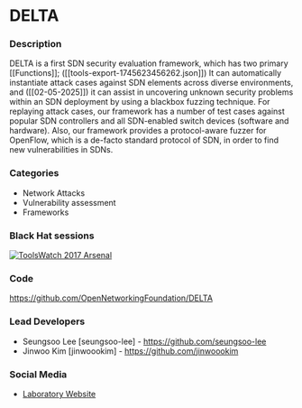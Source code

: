 # DELTA

### Description
DELTA is a first SDN security evaluation framework, which has two primary [[Functions]]; ([[tools-export-1745623456262.json]]) It can automatically instantiate attack cases against SDN elements across diverse environments, and ([[02-05-2025]]) it can assist in uncovering unknown security problems within an SDN deployment by using a blackbox fuzzing technique. For replaying attack cases, our framework has a number of test cases against popular SDN controllers and all SDN-enabled switch devices (software and hardware). Also, our framework provides a protocol-aware fuzzer for OpenFlow, which is a de-facto standard protocol of SDN, in order to find new vulnerabilities in SDNs.

### Categories
* Network Attacks
* Vulnerability assessment
* Frameworks

### Black Hat sessions
[![ToolsWatch 2017 Arsenal](https://rawgit.com/toolswatch/badges/master/arsenal/usa/2017.svg)](https://www.blackhat.com/us-17/arsenal/schedule/#delta-sdn-security-evaluation-framework-7466)

### Code
https://github.com/OpenNetworkingFoundation/DELTA

### Lead Developers
* Seungsoo Lee [seungsoo-lee] - https://github.com/seungsoo-lee
* Jinwoo Kim [jinwoookim] - https://github.com/jinwoookim

### Social Media
* [Laboratory Website](http://nss.kaist.ac.kr/)
